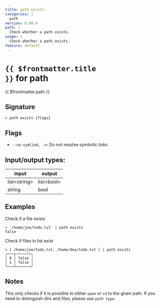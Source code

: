 ```yaml
---
title: path exists
categories: |
  path
version: 0.90.0
path: |
  Check whether a path exists.
usage: |
  Check whether a path exists.
feature: default
---
```


<!-- This file is automatically generated. Please edit the command in https://github.com/nushell/nushell instead. -->

# <code>{{ $frontmatter.title }}</code> for path

<div class='command-title'>{{ $frontmatter.path }}</div>

## Signature

`> path exists {flags} `

## Flags

- `--no-symlink, -n`: Do not resolve symbolic links

## Input/output types:

| input          | output       |
| -------------- | ------------ |
| list\<string\> | list\<bool\> |
| string         | bool         |

## Examples

Check if a file exists

```nushell
> '/home/joe/todo.txt' | path exists
false
```

Check if files in list exist

```nushell
> [ /home/joe/todo.txt, /home/doe/todo.txt ] | path exists
╭───┬───────╮
│ 0 │ false │
│ 1 │ false │
╰───┴───────╯

```

## Notes

This only checks if it is possible to either `open` or `cd` to the given path.
If you need to distinguish dirs and files, please use `path type`.
